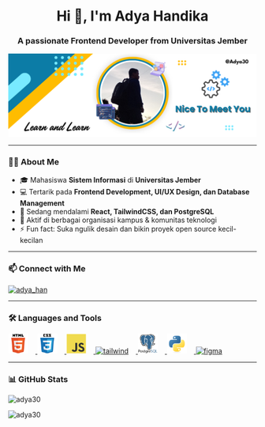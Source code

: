 <h1 align="center">Hi 👋, I'm Adya Handika</h1>
<h3 align="center">A passionate Frontend Developer from Universitas Jember</h3>

![Adya](adyahand.png)

---

### 👨‍💻 About Me
- 🎓 Mahasiswa **Sistem Informasi** di **Universitas Jember**  
- 💻 Tertarik pada **Frontend Development, UI/UX Design, dan Database Management**  
- 🌱 Sedang mendalami **React, TailwindCSS, dan PostgreSQL**  
- 🚀 Aktif di berbagai organisasi kampus & komunitas teknologi  
- ⚡ Fun fact: Suka ngulik desain dan bikin proyek open source kecil-kecilan  

---

### 📫 Connect with Me
<p align="left">
  <a href="https://instagram.com/adya_han" target="_blank">
    <img align="center" src="https://raw.githubusercontent.com/rahuldkjain/github-profile-readme-generator/master/src/images/icons/Social/instagram.svg" alt="adya_han" height="30" width="40" />
  </a>
</p>

---

### 🛠️ Languages and Tools
<p align="left">
  <a href="https://www.w3.org/html/" target="_blank" rel="noreferrer"> 
    <img src="https://raw.githubusercontent.com/devicons/devicon/master/icons/html5/html5-original-wordmark.svg" alt="html5" width="40" height="40" style="margin-right: 15px;"/> 
  </a> 
  <a href="https://www.w3schools.com/css/" target="_blank" rel="noreferrer"> 
    <img src="https://raw.githubusercontent.com/devicons/devicon/master/icons/css3/css3-original-wordmark.svg" alt="css3" width="40" height="40" style="margin-right: 15px;"/> 
  </a>
  <a href="https://developer.mozilla.org/en-US/docs/Web/JavaScript" target="_blank" rel="noreferrer"> 
    <img src="https://raw.githubusercontent.com/devicons/devicon/master/icons/javascript/javascript-original.svg" alt="javascript" width="40" height="40" style="margin-right: 15px;"/> 
  </a>
  <a href="https://tailwindcss.com/" target="_blank" rel="noreferrer"> 
    <img src="https://www.vectorlogo.zone/logos/tailwindcss/tailwindcss-icon.svg" alt="tailwind" width="40" height="40" style="margin-right: 15px;"/> 
  </a>
  <a href="https://www.postgresql.org" target="_blank" rel="noreferrer"> 
    <img src="https://raw.githubusercontent.com/devicons/devicon/master/icons/postgresql/postgresql-original-wordmark.svg" alt="postgresql" width="40" height="40" style="margin-right: 15px;"/> 
  </a>
  <a href="https://www.python.org" target="_blank"> 
    <img src="https://raw.githubusercontent.com/devicons/devicon/master/icons/python/python-original.svg" alt="python" width="40" height="40" style="margin-right: 15px;"/> 
  </a>
  <a href="https://www.figma.com/" target="_blank" rel="noreferrer"> 
    <img src="https://www.vectorlogo.zone/logos/figma/figma-icon.svg" alt="figma" width="40" height="40" style="margin-right: 15px;"/> 
  </a> 
</p>


---

### 📊 GitHub Stats
<p align="left">
  <img src="https://github-readme-stats.vercel.app/api?username=adya30&show_icons=true&locale=en" alt="adya30" />
</p>
<p align="left">
  <img src="https://github-readme-streak-stats.herokuapp.com/?user=adya30&" alt="adya30" />
</p>
